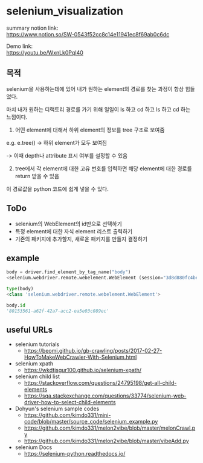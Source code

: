 # selenium_visualization

summary notion link:  
https://www.notion.so/SW-0543f52cc8c14e11941ec8f69ab0c6dc

Demo link:  
https://youtu.be/WxnLk0PqI40

## 목적

selenium을 사용하는데에 있어 내가 원하는 element의 경로를 찾는 과정이 항상 힘들었다.

마치 내가 원하는 디랙토리 경로를 가기 위해 일일이 ls 하고 cd 하고 ls 하고 cd 하는 느낌이다.

1. 어떤 element에 대해서 하위 element의 정보를 tree 구조로 보여줌

e.g. e.tree() -> 하위 element가 모두 보여짐

-> 이때 depth나 attribute 표시 여부를 설정할 수 있음

2. tree에서 각 element에 대한 고유 번호를 입력하면 해당 element에 대한 경로를 return 받을 수 있음

이 경로값을 python 코드에 쉽게 넣을 수 있다.

## ToDo

- selenium의 WebElement의 id만으로 선택하기
- 특정 element에 대한 자식 element 리스트 출력하기
- 기존의 패키지에 추가할지, 새로운 패키지를 만들지 결정하기

## example

```python
body = driver.find_element_by_tag_name("body")
<selenium.webdriver.remote.webelement.WebElement (session="3d8d880fc4bedfbc781afa8b62d094d3", element="80153561-a62f-42a7-acc2-ea5e03c089ec")>

type(body)
<class 'selenium.webdriver.remote.webelement.WebElement'>

body.id
'80153561-a62f-42a7-acc2-ea5e03c089ec'
```

## useful URLs

- selenium tutorials
  - https://beomi.github.io/gb-crawling/posts/2017-02-27-HowToMakeWebCrawler-With-Selenium.html
- selenium xpath
  - https://wkdtjsgur100.github.io/selenium-xpath/
- selenium child list
  - https://stackoverflow.com/questions/24795198/get-all-child-elements
  - https://sqa.stackexchange.com/questions/33774/selenium-web-driver-how-to-select-child-elements
- Dohyun's selenium sample codes
  - https://github.com/kimdo331/mini-code/blob/master/source_code/selenium_example.py
  - https://github.com/kimdo331/melon2vibe/blob/master/melonCrawl.py
  - https://github.com/kimdo331/melon2vibe/blob/master/vibeAdd.py
- selenium Docs
  - https://selenium-python.readthedocs.io/

